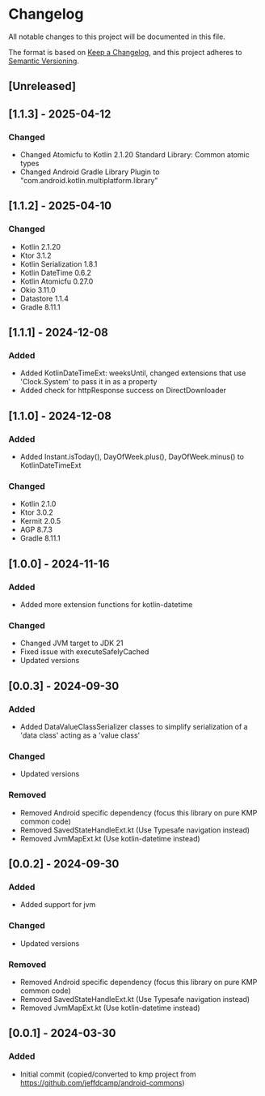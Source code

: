 # Changelog

All notable changes to this project will be documented in this file.

The format is based on [Keep a Changelog](https://keepachangelog.com/en/1.0.0/),
and this project adheres to [Semantic Versioning](https://semver.org/spec/v2.0.0.html).

## [Unreleased]

## [1.1.3] - 2025-04-12

### Changed

- Changed Atomicfu to Kotlin 2.1.20 Standard Library: Common atomic types
- Changed Android Gradle Library Plugin to "com.android.kotlin.multiplatform.library"

## [1.1.2] - 2025-04-10

### Changed

- Kotlin 2.1.20
- Ktor 3.1.2
- Kotlin Serialization 1.8.1
- Kotlin DateTime 0.6.2
- Kotlin Atomicfu 0.27.0
- Okio 3.11.0
- Datastore 1.1.4
- Gradle 8.11.1


## [1.1.1] - 2024-12-08

### Added

- Added KotlinDateTimeExt: weeksUntil, changed extensions that use 'Clock.System' to pass it in as a property
- Added check for httpResponse success on DirectDownloader

## [1.1.0] - 2024-12-08

### Added

- Added Instant.isToday(), DayOfWeek.plus(), DayOfWeek.minus() to KotlinDateTimeExt

### Changed

- Kotlin 2.1.0
- Ktor 3.0.2
- Kermit 2.0.5
- AGP 8.7.3
- Gradle 8.11.1

## [1.0.0] - 2024-11-16

### Added

- Added more extension functions for kotlin-datetime

### Changed

- Changed JVM target to JDK 21
- Fixed issue with executeSafelyCached
- Updated versions

## [0.0.3] - 2024-09-30

### Added

- Added DataValueClassSerializer classes to simplify serialization of a 'data class' acting as a 'value class'

### Changed

- Updated versions

### Removed

- Removed Android specific dependency (focus this library on pure KMP common code)
- Removed SavedStateHandleExt.kt (Use Typesafe navigation instead)
- Removed JvmMapExt.kt (Use kotlin-datetime instead)

## [0.0.2] - 2024-09-30

### Added

- Added support for jvm

### Changed

- Updated versions

### Removed

- Removed Android specific dependency (focus this library on pure KMP common code)
- Removed SavedStateHandleExt.kt (Use Typesafe navigation instead)
- Removed JvmMapExt.kt (Use kotlin-datetime instead)

## [0.0.1] - 2024-03-30

### Added

- Initial commit (copied/converted to kmp project from https://github.com/jeffdcamp/android-commons)

